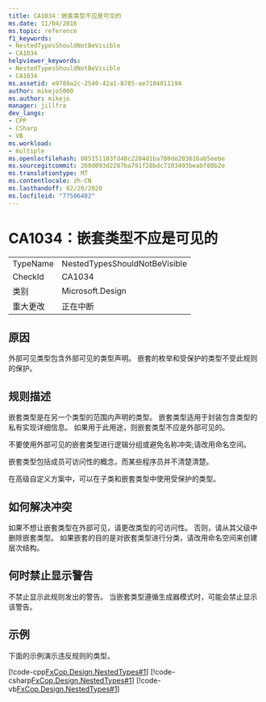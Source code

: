 ```yaml
---
title: CA1034：嵌套类型不应是可见的
ms.date: 11/04/2016
ms.topic: reference
f1_keywords:
- NestedTypesShouldNotBeVisible
- CA1034
helpviewer_keywords:
- NestedTypesShouldNotBeVisible
- CA1034
ms.assetid: e9789a2c-2540-42a1-8705-ae7104011194
author: mikejo5000
ms.author: mikejo
manager: jillfra
dev_langs:
- CPP
- CSharp
- VB
ms.workload:
- multiple
ms.openlocfilehash: 085151103fd48c2284d1ba700de203616ab5eebe
ms.sourcegitcommit: 260d093d2287ba791f28bdc7103493beabf80b2e
ms.translationtype: MT
ms.contentlocale: zh-CN
ms.lasthandoff: 02/20/2020
ms.locfileid: "77506482"
---
```

# <a name="ca1034-nested-types-should-not-be-visible"></a>CA1034：嵌套类型不应是可见的

|||
|-|-|
|TypeName|NestedTypesShouldNotBeVisible|
|CheckId|CA1034|
|类别|Microsoft.Design|
|重大更改|正在中断|

## <a name="cause"></a>原因

外部可见类型包含外部可见的类型声明。 嵌套的枚举和受保护的类型不受此规则的保护。

## <a name="rule-description"></a>规则描述
嵌套类型是在另一个类型的范围内声明的类型。 嵌套类型适用于封装包含类型的私有实现详细信息。 如果用于此用途，则嵌套类型不应是外部可见的。

不要使用外部可见的嵌套类型进行逻辑分组或避免名称冲突;请改用命名空间。

嵌套类型包括成员可访问性的概念，而某些程序员并不清楚清楚。

在高级自定义方案中，可以在子类和嵌套类型中使用受保护的类型。

## <a name="how-to-fix-violations"></a>如何解决冲突
如果不想让嵌套类型在外部可见，请更改类型的可访问性。 否则，请从其父级中删除嵌套类型。 如果嵌套的目的是对嵌套类型进行分类，请改用命名空间来创建层次结构。

## <a name="when-to-suppress-warnings"></a>何时禁止显示警告
不禁止显示此规则发出的警告。 当嵌套类型遵循生成器模式时，可能会禁止显示该警告。

## <a name="example"></a>示例
下面的示例演示违反规则的类型。

[!code-cpp[FxCop.Design.NestedTypes#1](../code-quality/codesnippet/CPP/ca1034-nested-types-should-not-be-visible_1.cpp)]
[!code-csharp[FxCop.Design.NestedTypes#1](../code-quality/codesnippet/CSharp/ca1034-nested-types-should-not-be-visible_1.cs)]
[!code-vb[FxCop.Design.NestedTypes#1](../code-quality/codesnippet/VisualBasic/ca1034-nested-types-should-not-be-visible_1.vb)]
